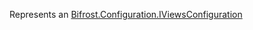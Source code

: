 Represents an [Bifrost.Configuration.IViewsConfiguration](Bifrost.Configuration.IViewsConfiguration)